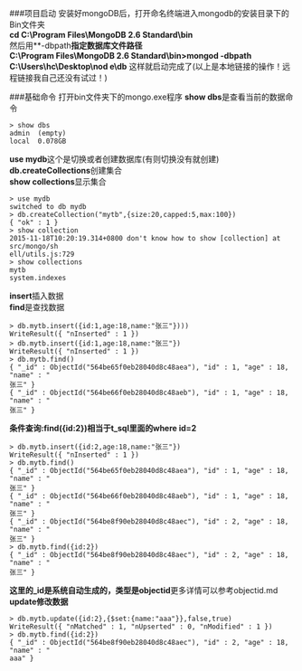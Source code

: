 ###项目启动
安装好mongoDB后，打开命名终端进入mongodb的安装目录下的Bin文件夹</br>
**cd C:\Program Files\MongoDB 2.6 Standard\bin**</br>
然后用**-dbpath**指定数据库文件路径**</br>
**C:\Program Files\MongoDB 2.6 Standard\bin>mongod -dbpath C:\Users\hc\Desktop\nod
e\db**
这样就启动完成了(以上是本地链接的操作！远程链接我自己还没有试过！)

###基础命令
打开bin文件夹下的mongo.exe程序
**show dbs**是查看当前的数据命令
```
> show dbs
admin  (empty)
local  0.078GB
```
**use mydb**这个是切换或者创建数据库(有则切换没有就创建)</br>
**db.createCollections**创建集合</br>
**show collections**显示集合
```
> use mydb
switched to db mydb
> db.createCollection("mytb",{size:20,capped:5,max:100})
{ "ok" : 1 }
> show collection
2015-11-18T10:20:19.314+0800 don't know how to show [collection] at src/mongo/sh
ell/utils.js:729
> show collections
mytb
system.indexes
```
**insert**插入数据</br>
**find**是查找数据
```
> db.mytb.insert({id:1,age:18,name:"张三"})))
WriteResult({ "nInserted" : 1 })
> db.mytb.insert({id:1,age:18,name:"张三"})
WriteResult({ "nInserted" : 1 })
> db.mytb.find()
{ "_id" : ObjectId("564be65f0eb28040d8c48aea"), "id" : 1, "age" : 18, "name" : "
张三" }
{ "_id" : ObjectId("564be66f0eb28040d8c48aeb"), "id" : 1, "age" : 18, "name" : "
张三" }
```
**条件查询:find({id:2})相当于t_sql里面的where id=2**</br>
```
> db.mytb.insert({id:2,age:18,name:"张三"})
WriteResult({ "nInserted" : 1 })
> db.mytb.find()
{ "_id" : ObjectId("564be65f0eb28040d8c48aea"), "id" : 1, "age" : 18, "name" : "
张三" }
{ "_id" : ObjectId("564be66f0eb28040d8c48aeb"), "id" : 1, "age" : 18, "name" : "
张三" }
{ "_id" : ObjectId("564be8f90eb28040d8c48aec"), "id" : 2, "age" : 18, "name" : "
张三" }
> db.mytb.find({id:2})
{ "_id" : ObjectId("564be8f90eb28040d8c48aec"), "id" : 2, "age" : 18, "name" : "
张三" }
```
**这里的_id是系统自动生成的，类型是objectid**更多详情可以参考objectid.md
**update修改数据**</br>
```
> db.mytb.update({id:2},{$set:{name:"aaa"}},false,true)
WriteResult({ "nMatched" : 1, "nUpserted" : 0, "nModified" : 1 })
> db.mytb.find({id:2})
{ "_id" : ObjectId("564be8f90eb28040d8c48aec"), "id" : 2, "age" : 18, "name" : "
aaa" }
```
